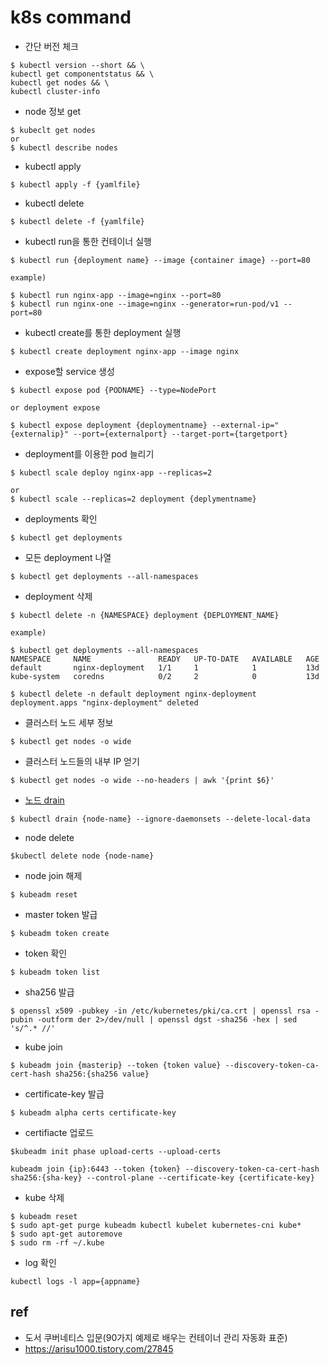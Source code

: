 # k8s command

- 간단 버전 체크
```
$ kubectl version --short && \
kubectl get componentstatus && \
kubectl get nodes && \
kubectl cluster-info
```

- node 정보 get
```
$ kubeclt get nodes
or
$ kubectl describe nodes
```

- kubectl apply
```
$ kubectl apply -f {yamlfile}
```

- kubectl delete
```
$ kubectl delete -f {yamlfile}
```

- kubectl run을 통한 컨테이너 실행
```
$ kubectl run {deployment name} --image {container image} --port=80

example)

$ kubectl run nginx-app --image=nginx --port=80
$ kubectl run nginx-one --image=nginx --generator=run-pod/v1 -- port=80
```

- kubectl create를 통한 deployment 실행
```
$ kubectl create deployment nginx-app --image nginx
```

- expose할 service 생성
```
$ kubectl expose pod {PODNAME} --type=NodePort

or deployment expose

$ kubectl expose deployment {deploymentname} --external-ip="{externalip}" --port={externalport} --target-port={targetport}
```

- deployment를 이용한 pod 늘리기
```
$ kubectl scale deploy nginx-app --replicas=2

or
$ kubectl scale --replicas=2 deployment {deplymentname}
```

- deployments 확인
```
$ kubectl get deployments
```

- 모든 deployment 나열
```
$ kubectl get deployments --all-namespaces
```

- deployment 삭제
```
$ kubectl delete -n {NAMESPACE} deployment {DEPLOYMENT_NAME}

example)

$ kubectl get deployments --all-namespaces
NAMESPACE     NAME               READY   UP-TO-DATE   AVAILABLE   AGE
default       nginx-deployment   1/1     1            1           13d
kube-system   coredns            0/2     2            0           13d

$ kubectl delete -n default deployment nginx-deployment
deployment.apps "nginx-deployment" deleted
```

- 클러스터 노드 세부 정보
```
$ kubectl get nodes -o wide
```

- 클러스터 노드들의 내부 IP 얻기
```
$ kubectl get nodes -o wide --no-headers | awk '{print $6}'
```


- [노드 drain](https://discuss.kubernetes.io/t/not-able-to-join-node-to-master/7123/6)
```
$ kubectl drain {node-name} --ignore-daemonsets --delete-local-data
```

- node delete
```
$kubectl delete node {node-name}
```

- node join 해제
```
$ kubeadm reset
```

- master token 발급
```
$ kubeadm token create
```

- token 확인
```
$ kubeadm token list
```

- sha256 발급
```
$ openssl x509 -pubkey -in /etc/kubernetes/pki/ca.crt | openssl rsa -pubin -outform der 2>/dev/null | openssl dgst -sha256 -hex | sed 's/^.* //'
```

- kube join
```
$ kubeadm join {masterip} --token {token value} --discovery-token-ca-cert-hash sha256:{sha256 value}
```

- certificate-key 발급
```
$ kubeadm alpha certs certificate-key
```

- certifiacte 업로드
```
$kubeadm init phase upload-certs --upload-certs
```

```
kubeadm join {ip}:6443 --token {token} --discovery-token-ca-cert-hash sha256:{sha-key} --control-plane --certificate-key {certificate-key}
```

- kube 삭제
```
$ kubeadm reset
$ sudo apt-get purge kubeadm kubectl kubelet kubernetes-cni kube*
$ sudo apt-get autoremove
$ sudo rm -rf ~/.kube
```

- log 확인
```
kubectl logs -l app={appname}
```

## ref
- 도서 쿠버네티스 입문(90가지 예제로 배우는 컨테이너 관리 자동화 표준)
- https://arisu1000.tistory.com/27845